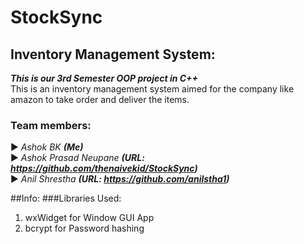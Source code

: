 # StockSync
## Inventory Management System:<br>
***This is our 3rd Semester OOP project in C++***<br>
This is an inventory management system aimed for the company like amazon to take order and deliver the items.<br>
### Team members:
▶ *Ashok BK* ***(Me)***<br>
▶ *Ashok Prasad Neupane* ***(URL: https://github.com/thenaivekid/StockSync)***<br>
▶ *Anil Shrestha* ***(URL: https://github.com/anilstha1)***<br>

##Info:
###Libraries Used:
1. wxWidget for Window GUI App
2. bcrypt for Password hashing
